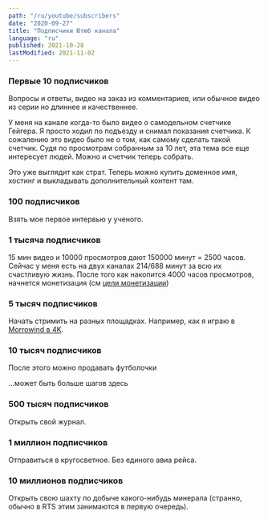 ```yaml
---
path: "/ru/youtube/subscribers"
date: "2020-09-27"
title: "Подписчики Ютюб канала"
language: "ru"
published: 2021-10-28
lastModified: 2021-11-02
---
```


### Первые 10 подписчиков

Вопросы и ответы, видео на заказ из комментариев, или обычное видео из серии но длиннее и качественнее.

У меня на канале когда-то было видео о самодельном счетчике Гейгера. Я просто ходил по подъезду и снимал показания счетчика. К сожалению это видео было не о том, как самому сделать такой счетчик. Судя по просмотрам собранным за 10 лет, эта тема все еще интересует людей. Можно и счетчик теперь собрать.

Это уже выглядит как страт. Теперь можно купить доменное имя, хостинг и выкладывать дополнительный контент там.

### 100 подписчиков

Взять мое первое интервью у ученого.

### 1 тысяча подписчиков


15 мин видео и 10000 просмотров дают 150000 минут = 2500 часов. Сейчас у меня есть на двух каналах 214/688 минут за всю их счастливую жизнь. После того как накопится 4000 часов просмотров, начнется монетизация (см [цели монетизации](/ru/youtube/monetization))


### 5 тысяч подписчиков

Начать стримить на разных площадках. Например, как я играю в [Morrowind в 4K](/ru/devlog/my-morrowind).

### 10 тысяч подписчиков

После этого можно продавать футболочки

...может быть больше шагов здесь

### 500 тысяч подписчиков

Открыть свой журнал.

### 1 миллион подписчиков

Отправиться в кругосветное. Без единого авиа рейса.

### 10 миллионов подписчиков

Открыть свою шахту по добыче какого-нибудь минерала (странно, обычно в RTS этим занимаются в первую очередь).
